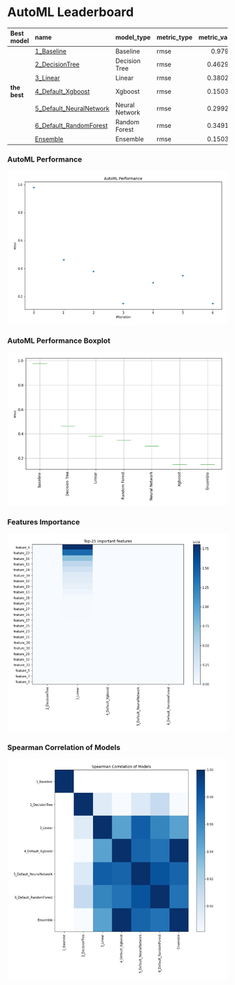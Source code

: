 # AutoML Leaderboard

| Best model   | name                                                         | model_type     | metric_type   |   metric_value |   train_time |
|:-------------|:-------------------------------------------------------------|:---------------|:--------------|---------------:|-------------:|
|              | [1_Baseline](1_Baseline/README.md)                           | Baseline       | rmse          |       0.97953  |         3.52 |
|              | [2_DecisionTree](2_DecisionTree/README.md)                   | Decision Tree  | rmse          |       0.462916 |         8.18 |
|              | [3_Linear](3_Linear/README.md)                               | Linear         | rmse          |       0.380254 |         6.77 |
| **the best** | [4_Default_Xgboost](4_Default_Xgboost/README.md)             | Xgboost        | rmse          |       0.150335 |        17.03 |
|              | [5_Default_NeuralNetwork](5_Default_NeuralNetwork/README.md) | Neural Network | rmse          |       0.299291 |         4.67 |
|              | [6_Default_RandomForest](6_Default_RandomForest/README.md)   | Random Forest  | rmse          |       0.349136 |        18.45 |
|              | [Ensemble](Ensemble/README.md)                               | Ensemble       | rmse          |       0.150335 |         0.3  |

### AutoML Performance
![AutoML Performance](ldb_performance.png)

### AutoML Performance Boxplot
![AutoML Performance Boxplot](ldb_performance_boxplot.png)

### Features Importance
![features importance across models](features_heatmap.png)



### Spearman Correlation of Models
![models spearman correlation](correlation_heatmap.png)

